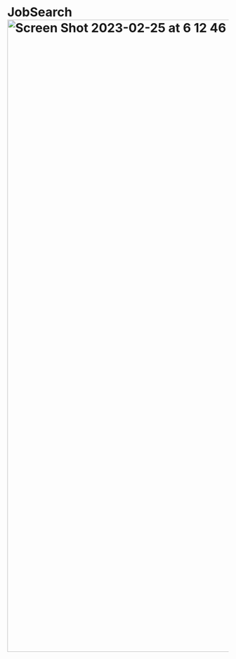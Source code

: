 # JobSearch<img width="1440" alt="Screen Shot 2023-02-25 at 6 12 46 PM" src="https://user-images.githubusercontent.com/67440795/221388495-6f3e659a-b26b-49d8-b2f5-ea47c505b7af.png">
